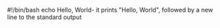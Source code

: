 #!/bin/bash
echo Hello, World- it prints "Hello, World", followed by a new line to the standard output
